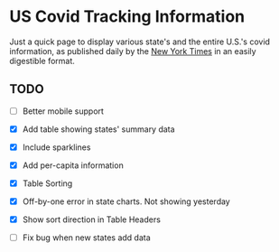 US Covid Tracking Information
=============================

Just a quick page to display various state's and the entire U.S.'s covid information, as published daily by the [New York Times][ny] in an easily digestible format.

TODO
----

- [ ] Better mobile support

- [X] Add table showing states' summary data

- [X] Include sparklines

- [X] Add per-capita information

- [X] Table Sorting

- [X] Off-by-one error in state charts. Not showing yesterday

- [X] Show sort direction in Table Headers

- [ ] Fix bug when new states add data 

  [ny]: https://github.com/nytimes/covid-19-data/
	
